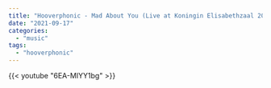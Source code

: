 ```yaml
---
title: "Hooverphonic - Mad About You (Live at Koningin Elisabethzaal 2012)"
date: "2021-09-17"
categories:
  - "music" 
tags: 
  - "hooverphonic"
---
```

<!--more-->
{{< youtube "6EA-MIYY1bg" >}}
